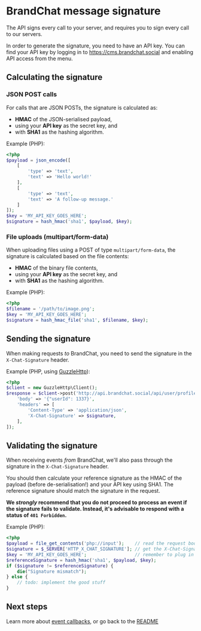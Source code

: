 # BrandChat message signature

The API signs every call to your server, and requires you to sign every call to our servers.
 
In order to generate the signature, you need to have an API key. You can find your API key by logging in to https://cms.brandchat.social and enabling API access from the menu.

## Calculating the signature

### JSON POST calls

For calls that are JSON POSTs, the signature is calculated as:

* **HMAC** of the JSON-serialised payload,
* using your **API key** as the secret key, and
* with **SHA1** as the hashing algorithm.
 
Example (PHP):

```php
<?php
$payload = json_encode([
    [
        'type' => 'text',
        'text' => 'Hello world!'
    ],
    [
        'type' => 'text',
        'text' => 'A follow-up message.'
    ]
]);
$key = 'MY_API_KEY_GOES_HERE';
$signature = hash_hmac('sha1', $payload, $key);
```

### File uploads (multipart/form-data)

When uploading files using a POST of type `multipart/form-data`, the signature is calculated based on the file contents:

* **HMAC** of the binary file contents,
* using your **API key** as the secret key, and
* with **SHA1** as the hashing algorithm.

Example (PHP):

```php
<?php
$filename = '/path/to/image.png';
$key = 'MY_API_KEY_GOES_HERE';
$signature = hash_hmac_file('sha1', $filename, $key);
```

## Sending the signature

When making requests *to* BrandChat, you need to send the signature in the `X-Chat-Signature` header.

Example (PHP, using [GuzzleHttp](http://docs.guzzlephp.org/en/latest/)):

```php
<?php
$client = new GuzzleHttp\Client();
$response = $client->post('http://api.brandchat.social/api/user/profile?bot=MY_BOT_IDENTIFIER', [
    'body' => '{"userId": 1337}',
    'headers' => [
        'Content-Type' => 'application/json',
        'X-Chat-Signature' => $signature,
    ],
]);
```

## Validating the signature

When receiving events *from* BrandChat, we'll also pass through the signature in the `X-Chat-Signature` header.

You should then calculate your reference signature as the HMAC of the payload (before de-serialisation!) and your API key using SHA1. The reference signature should match the signature in the request.

**We *strongly* recommend that you do not proceed to process an event if the signature fails to validate. Instead, it's advisable to respond with a status of `401 Forbidden`.**

Example (PHP):

```php
<?php
$payload = file_get_contents('php://input');    // read the request body
$signature = $_SERVER['HTTP_X_CHAT_SIGNATURE']; // get the X-Chat-Signature header
$key = 'MY_API_KEY_GOES_HERE';                  // remember to plug in your own API key
$referenceSignature = hash_hmac('sha1', $payload, $key);
if ($signature != $referenceSignature) {
    die("Signature mismatch");
} else {
    // todo: implement the good stuff
}
```

## Next steps

Learn more about [event callbacks](callbacks.md), or go back to the [README](README.md)